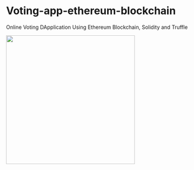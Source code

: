 # Voting-app-ethereum-blockchain

Online Voting DApplication Using Ethereum Blockchain, Solidity and Truffle

<img src="https://user-images.githubusercontent.com/71185753/162523669-96737a7f-3d87-4bf4-a3e8-3beb60df860f.gif" width="350">
